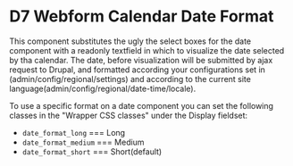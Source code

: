 D7 Webform Calendar Date Format
================================

This component substitutes the ugly the select boxes for the date component with a readonly textfield
in which to visualize the date selected by tha calendar. The date, before visualization will be submitted
by ajax request to Drupal, and formatted according your configurations set in (admin/config/regional/settings) and
according to the current site language(admin/config/regional/date-time/locale).

To use a specific format on a date component you can set the following classes in the "Wrapper CSS classes"
 under the Display fieldset:

  - `date_format_long` === Long
  - `date_format_medium` === Medium
  - `date_format_short` === Short(default)
  

   



